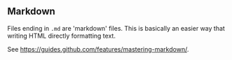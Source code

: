 ## Markdown

Files ending in `.md` are 'markdown' files. This is basically an easier way that writing HTML directly formatting text.

See https://guides.github.com/features/mastering-markdown/.
